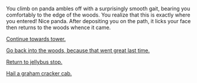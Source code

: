 You climb on panda ambles off with a surprisingly smooth gait, bearing you comfortably to the 
edge of the woods.  You realize that this is exactly where you entered!  Nice panda.  After depositing you on the path, it licks your face then returns to the woods whence it came.

[Continue towards tower.](../../../../../../walk/walk.md)

[Go back into the woods, because that went great last time.](../../../candy-cane-wood.md)

[Return to jellybus stop.](../../../../../jellybus.md)

[Hail a graham cracker cab.](../../../../../../graham-cracker-cab/graham-cracker-cab.md)